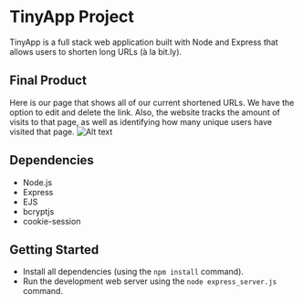 # TinyApp Project

TinyApp is a full stack web application built with Node and Express that allows users to shorten long URLs (à la bit.ly).

## Final Product

Here is our page that shows all of our current shortened URLs. We have the option to edit and delete the link. Also, the website tracks the amount of visits to that page, as well as identifying how many unique users have visited that page.
<img src="https://ibb.co/myZ0SDB" alt="Alt text" title="Optional title">

## Dependencies

- Node.js
- Express
- EJS
- bcryptjs
- cookie-session

## Getting Started

- Install all dependencies (using the `npm install` command).
- Run the development web server using the `node express_server.js` command.
